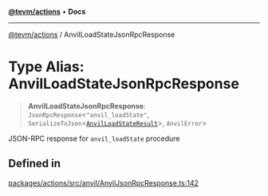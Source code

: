 [**@tevm/actions**](../README.md) • **Docs**

***

[@tevm/actions](../globals.md) / AnvilLoadStateJsonRpcResponse

# Type Alias: AnvilLoadStateJsonRpcResponse

> **AnvilLoadStateJsonRpcResponse**: `JsonRpcResponse`\<`"anvil_loadState"`, `SerializeToJson`\<[`AnvilLoadStateResult`](AnvilLoadStateResult.md)\>, `AnvilError`\>

JSON-RPC response for `anvil_loadState` procedure

## Defined in

[packages/actions/src/anvil/AnvilJsonRpcResponse.ts:142](https://github.com/evmts/tevm-monorepo/blob/main/packages/actions/src/anvil/AnvilJsonRpcResponse.ts#L142)
